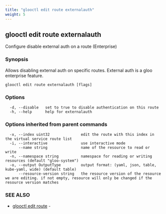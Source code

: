 ```yaml
---
title: "glooctl edit route externalauth"
weight: 5
---
```

## glooctl edit route externalauth

Configure disable external auth on a route (Enterprise)

### Synopsis

Allows disabling external auth on specific routes. External auth is a gloo enterprise feature.

```
glooctl edit route externalauth [flags]
```

### Options

```
  -d, --disable   set to true to disable authentication on this route
  -h, --help      help for externalauth
```

### Options inherited from parent commands

```
  -x, --index uint32              edit the route with this index in the virtual service route list
  -i, --interactive               use interactive mode
      --name string               name of the resource to read or write
  -n, --namespace string          namespace for reading or writing resources (default "gloo-system")
  -o, --output OutputType         output format: (yaml, json, table, kube-yaml, wide) (default table)
      --resource-version string   the resource version of the resource we are editing. if not empty, resource will only be changed if the resource version matches
```

### SEE ALSO

* [glooctl edit route](../glooctl_edit_route)	 - 

